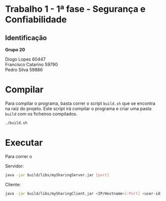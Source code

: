 # Trabalho 1 - 1ª fase - Segurança e Confiabilidade

## Identificação

**Grupo 20** <br/>

Diogo Lopes 60447 <br/>
Francisco Catarino 59790 <br/>
Pedro Silva 59886 <br/>

# Compilar

Para compilar o programa, basta correr o script `build.sh` que se encontra na raiz do projeto. Este script irá compilar o programa e criar uma pasta `build` com os ficheiros compilados.

```bash
./build.sh
```

# Executar

Para correr o 

Servidor:
```bash
java -jar build/libs/mySharingServer.jar [port]
```

Cliente:
```bash
java -jar build/libs/mySharingClient.jar <IP/Hostname>[:Port] <user-id> <password>
```